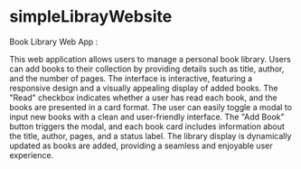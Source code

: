 # simpleLibrayWebsite
<h>Book Library Web App :</h3>

This web application allows users to manage a personal book library. Users can add books to their collection by providing details such as title, author, and the number of pages. The interface is interactive, featuring a responsive design and a visually appealing display of added books. The "Read" checkbox indicates whether a user has read each book, and the books are presented in a card format. The user can easily toggle a modal to input new books with a clean and user-friendly interface. The "Add Book" button triggers the modal, and each book card includes information about the title, author, pages, and a status label. The library display is dynamically updated as books are added, providing a seamless and enjoyable user experience.
